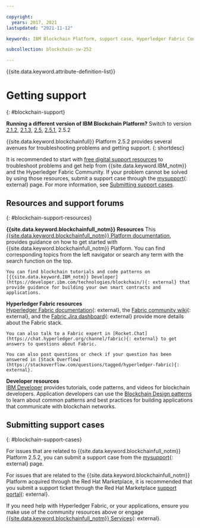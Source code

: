 ```yaml
---

copyright:
  years: 2017, 2021
lastupdated: "2021-11-12"

keywords: IBM Blockchain Platform, support case, Hyperledger Fabric Community, Cloud tickets, Rocket Chat, dWAnswers, multicloud

subcollection: blockchain-sw-252

---
```


{{site.data.keyword.attribute-definition-list}}




# Getting support
{: #blockchain-support}


<p>
<strong>Running a different version of IBM Blockchain Platform?</strong> Switch to version
<a href="/docs/blockchain-sw?topic=blockchain-sw-blockchain-support">2.1.2</a>,
<a href="/docs/blockchain-sw-213?topic=blockchain-sw-213-blockchain-support">2.1.3</a>,
<a href="/docs/blockchain-sw-25?topic=blockchain-sw-25-blockchain-support">2.5</a>,
<a href="/docs/blockchain-sw-251?topic=blockchain-sw-251-blockchain-support">2.5.1</a>, 2.5.2
</p>


{{site.data.keyword.blockchainfull}} Platform 2.5.2 provides several avenues for troubleshooting problems and getting support.
{: shortdesc}

It is recommended to start with [free digital support resources](/docs/blockchain-sw-252?topic=blockchain-sw-252-blockchain-support#blockchain-support-resources) to troubleshoot problems and get help from {{site.data.keyword.IBM_notm}} and the Hyperledger Fabric Community. If your problem cannot be solved by using those resources, submit a support case through the [mysupport](https://www.ibm.com/mysupport/s/?language=en_US){: external} page. For more information, see [Submitting support cases](/docs/blockchain-sw-252?topic=blockchain-sw-252-blockchain-support#blockchain-support-cases).

## Resources and support forums
{: #blockchain-support-resources}

**{{site.data.keyword.blockchainfull_notm}} Resources**
    This [{{site.data.keyword.blockchainfull_notm}} Platform documentation](/docs/blockchain-sw-252?topic=blockchain-sw-252-get-started-console-ocp), provides guidance on how to get started with {{site.data.keyword.blockchainfull_notm}} Platform. You can find corresponding topics from the left navigator or search any term with the search function on the top.

    You can find blockchain tutorials and code patterns on [{{site.data.keyword.IBM_notm}} Developer](https://developer.ibm.com/technologies/blockchain/){: external} that provide guidance for building your own smart contracts and applications.

**Hyperledger Fabric resources**  
    [Hyperledger Fabric documentation](https://hyperledger-fabric.readthedocs.io/en/release-2.2/){: external}, the [Fabric community wiki](https://wiki.hyperledger.org/display/fabric){: external}, and the [Fabric Jira dashboard](https://jira.hyperledger.org/secure/Dashboard.jspa?selectPageId=10104){: external} provide more details about the Fabric stack.

    You can also talk to a Fabric expert in [Rocket.Chat](https://chat.hyperledger.org/channel/fabric){: external} to get answers to questions about Fabric.

    You can also post questions or check if your question has been answered in [Stack Overflow](https://stackoverflow.com/questions/tagged/hyperledger-fabric){: external}.

**Developer resources**  
    [IBM Developer](https://developer.ibm.com/technologies/blockchain/) provides tutorials, code patterns, and videos for blockchain developers. Application developers can use the [Blockchain Design patterns](https://developer.ibm.com/technologies/blockchain/articles/getting-started-with-blockchain-design-patterns) to learn about common patterns and best practices for building applications that communicate with blockchain networks.

## Submitting support cases
{: #blockchain-support-cases}

For issues that are related to {{site.data.keyword.blockchainfull_notm}} Platform 2.5.2, you can submit a support case from the [mysupport](https://www.ibm.com/support/pages/node/1072956){: external} page.   

For issues that are related to the {{site.data.keyword.blockchainfull_notm}} Platform acquired through the Red Hat Marketplace, it is recommended that you submit a support ticket through the Red Hat Marketplace [support portal](https://marketplace.redhat.com/en-us/support){: external}.

If you need help with Hyperledger Fabric, or your applications, ensure you make use of the community resources above or engage [{{site.data.keyword.blockchainfull_notm}} Services](https://www.ibm.com/blockchain/services){: external}.


